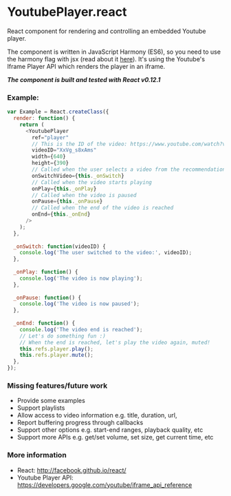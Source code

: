 YoutubePlayer.react
===================

React component for rendering and controlling an embedded Youtube player.

The component is written in JavaScript Harmony (ES6), so you need to use the harmony flag with jsx (read about it [here](http://facebook.github.io/react/blog/2014/07/17/react-v0.11.html#jsx)). It's using the Youtube's Iframe Player API which renders the player in an iframe.

**_The component is built and tested with React v0.12.1_**

### Example:
```js
var Example = React.createClass({
  render: function() {
    return (
      <YoutubePlayer
        ref="player"
        // This is the ID of the video: https://www.youtube.com/watch?v=XxVg_s8xAms
        videoID="XxVg_s8xAms"
        width={640}
        height={390}
        // Called when the user selects a video from the recommendations at the end
        onSwitchVideo={this._onSwitch}
        // Called when the video starts playing
        onPlay={this._onPlay}
        // Called when the video is paused
        onPause={this._onPause}
        // Called when the end of the video is reached
        onEnd={this._onEnd}
      />
    );
  },
  
  _onSwitch: function(videoID) {
    console.log('The user switched to the video:', videoID);
  },
  
  _onPlay: function() {
    console.log('The video is now playing');
  },
  
  _onPause: function() {
    console.log('The video is now paused');
  },
  
  _onEnd: function() {
    console.log('The video end is reached');
    // Let's do something fun :)
    // When the end is reached, let's play the video again, muted!
    this.refs.player.play();
    this.refs.player.mute();
  },
});
```


### Missing features/future work
- Provide some examples
- Support playlists
- Allow access to video information e.g. title, duration, url, 
- Report buffering progress through callbacks
- Support other options e.g. start-end ranges, playback quality, etc
- Support more APIs e.g. get/set volume, set size, get current time, etc


### More information
- React: http://facebook.github.io/react/
- Youtube Player API: https://developers.google.com/youtube/iframe_api_reference
